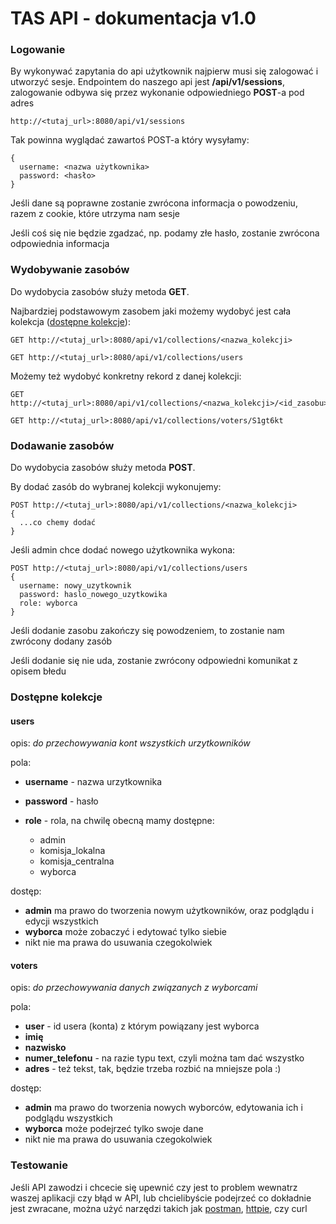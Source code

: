 # TAS API - dokumentacja v1.0

### Logowanie

By wykonywać zapytania do api użytkownik najpierw musi się zalogować i utworzyć sesje. Endpointem do naszego api jest **/api/v1/sessions**,
zalogowanie odbywa się przez wykonanie odpowiedniego **POST**-a pod adres

```
http://<tutaj_url>:8080/api/v1/sessions
```

Tak powinna wyglądać zawartoś POST-a który wysyłamy:

```
{
  username: <nazwa użytkownika>
  password: <hasło>
}
```

Jeśli dane są poprawne zostanie zwrócona informacja o powodzeniu, razem z cookie, które utrzyma nam sesje

Jeśli coś się nie będzie zgadzać, np. podamy złe hasło, zostanie zwrócona odpowiednia informacja

### Wydobywanie zasobów

Do wydobycia zasobów służy metoda **GET**.

Najbardziej podstawowym zasobem jaki możemy wydobyć jest cała kolekcja ([dostępne kolekcje](#Dostępne-zasoby)):

```
GET http://<tutaj_url>:8080/api/v1/collections/<nazwa_kolekcji>

GET http://<tutaj_url>:8080/api/v1/collections/users
```

Możemy też wydobyć konkretny rekord z danej kolekcji:

```
GET http://<tutaj_url>:8080/api/v1/collections/<nazwa_kolekcji>/<id_zasobu>

GET http://<tutaj_url>:8080/api/v1/collections/voters/S1gt6kt
```

### Dodawanie zasobów

Do wydobycia zasobów służy metoda **POST**.

By dodać zasób do wybranej kolekcji wykonujemy:

```
POST http://<tutaj_url>:8080/api/v1/collections/<nazwa_kolekcji>
{
  ...co chemy dodać
}
```

Jeśli admin chce dodać nowego użytkownika wykona:

```
POST http://<tutaj_url>:8080/api/v1/collections/users
{
  username: nowy_uzytkownik
  password: haslo_nowego_uzytkowika
  role: wyborca
}
```

Jeśli dodanie zasobu zakończy się powodzeniem, to zostanie nam zwrócony dodany zasób

Jeśli dodanie się nie uda, zostanie zwrócony odpowiedni komunikat z opisem błedu

### Dostępne kolekcje

#### **users**

opis: _do przechowywania kont wszystkich urzytkowników_

pola:

* **username** - nazwa urzytkownika
* **password** - hasło
* **role** - rola, na chwilę obecną mamy dostępne:

  * admin
  * komisja_lokalna
  * komisja_centralna
  * wyborca

dostęp:

* **admin** ma prawo do tworzenia nowym użytkowników, oraz podglądu i edycji wszystkich
* **wyborca** może zobaczyć i edytować tylko siebie
* nikt nie ma prawa do usuwania czegokolwiek

#### **voters**

opis: _do przechowywania danych związanych z wyborcami_

pola:

* **user** - id usera (konta) z którym powiązany jest wyborca
* **imię**
* **nazwisko**
* **numer_telefonu** - na razie typu text, czyli można tam dać wszystko
* **adres** - też tekst, tak, będzie trzeba rozbić na mniejsze pola :)

dostęp:

* **admin** ma prawo do tworzenia nowych wyborców, edytowania ich i podglądu wszystkich
* **wyborca** może podejrzeć tylko swoje dane
* nikt nie ma prawa do usuwania czegokolwiek

### Testowanie

Jeśli API zawodzi i chcecie się upewnić czy jest to problem wewnatrz waszej aplikacji czy błąd w API, lub chcielibyście podejrzeć co dokładnie jest zwracane, można użyć narzędzi takich jak [postman](https://www.getpostman.com/apps), [httpie](https://httpie.org/), czy curl

